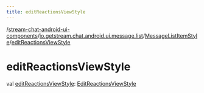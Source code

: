 ```yaml
---
title: editReactionsViewStyle
---
```

/[stream-chat-android-ui-components](../../index.md)/[io.getstream.chat.android.ui.message.list](../index.md)/[MessageListItemStyle](index.md)/[editReactionsViewStyle](editReactionsViewStyle.md)  
  
  
  
# editReactionsViewStyle  
val [editReactionsViewStyle](editReactionsViewStyle.md): [EditReactionsViewStyle](../../io.getstream.chat.android.ui.message.list.reactions.edit/EditReactionsViewStyle/index.md)
